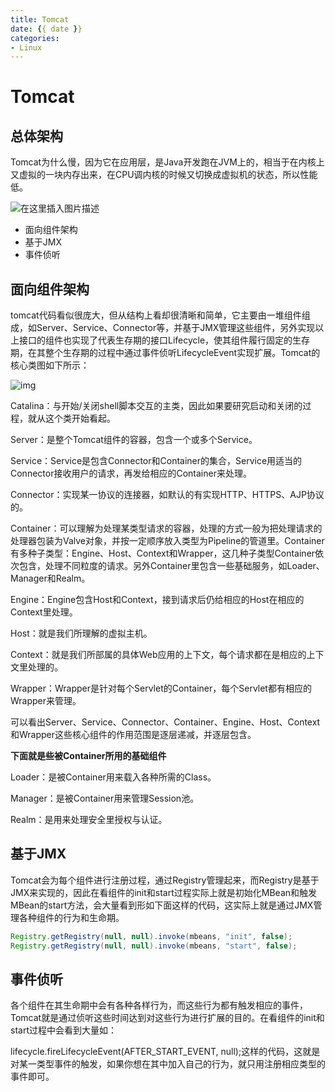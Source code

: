 ```yaml
---
title: Tomcat
date: {{ date }}
categories:
- Linux
---
```


# Tomcat

## 总体架构
Tomcat为什么慢，因为它在应用层，是Java开发跑在JVM上的，相当于在内核上又虚拟的一块内存出来，在CPU调内核的时候又切换成虚拟机的状态，所以性能低。

![在这里插入图片描述](https://img-blog.csdnimg.cn/202101161546587.png?x-oss-process=image/watermark,type_ZmFuZ3poZW5naGVpdGk,shadow_10,text_aHR0cHM6Ly9ibG9nLmNzZG4ubmV0L3dlaXhpbl80MjEwMzAyNg==,size_16,color_FFFFFF,t_70)

- 面向组件架构
- 基于JMX
- 事件侦听

## 面向组件架构

tomcat代码看似很庞大，但从结构上看却很清晰和简单，它主要由一堆组件组成，如Server、Service、Connector等，并基于JMX管理这些组件，另外实现以上接口的组件也实现了代表生存期的接口Lifecycle，使其组件履行固定的生存期，在其整个生存期的过程中通过事件侦听LifecycleEvent实现扩展。Tomcat的核心类图如下所示：

![img](https://p-blog.csdn.net/images/p_blog_csdn_net/cutesource/EntryImages/20091214/coreClass.jpg)

Catalina：与开始/关闭shell脚本交互的主类，因此如果要研究启动和关闭的过程，就从这个类开始看起。

Server：是整个Tomcat组件的容器，包含一个或多个Service。

Service：Service是包含Connector和Container的集合，Service用适当的Connector接收用户的请求，再发给相应的Container来处理。

Connector：实现某一协议的连接器，如默认的有实现HTTP、HTTPS、AJP协议的。

Container：可以理解为处理某类型请求的容器，处理的方式一般为把处理请求的处理器包装为Valve对象，并按一定顺序放入类型为Pipeline的管道里。Container有多种子类型：Engine、Host、Context和Wrapper，这几种子类型Container依次包含，处理不同粒度的请求。另外Container里包含一些基础服务，如Loader、Manager和Realm。

Engine：Engine包含Host和Context，接到请求后仍给相应的Host在相应的Context里处理。

Host：就是我们所理解的虚拟主机。

Context：就是我们所部属的具体Web应用的上下文，每个请求都在是相应的上下文里处理的。

Wrapper：Wrapper是针对每个Servlet的Container，每个Servlet都有相应的Wrapper来管理。

可以看出Server、Service、Connector、Container、Engine、Host、Context和Wrapper这些核心组件的作用范围是逐层递减，并逐层包含。

**下面就是些被Container所用的基础组件**

Loader：是被Container用来载入各种所需的Class。

Manager：是被Container用来管理Session池。

Realm：是用来处理安全里授权与认证。

## 基于JMX

Tomcat会为每个组件进行注册过程，通过Registry管理起来，而Registry是基于JMX来实现的，因此在看组件的init和start过程实际上就是初始化MBean和触发MBean的start方法，会大量看到形如下面这样的代码，这实际上就是通过JMX管理各种组件的行为和生命期。

```java
Registry.getRegistry(null, null).invoke(mbeans, "init", false);
Registry.getRegistry(null, null).invoke(mbeans, "start", false);
```

## 事件侦听

各个组件在其生命期中会有各种各样行为，而这些行为都有触发相应的事件，Tomcat就是通过侦听这些时间达到对这些行为进行扩展的目的。在看组件的init和start过程中会看到大量如：

lifecycle.fireLifecycleEvent(AFTER_START_EVENT, null);这样的代码，这就是对某一类型事件的触发，如果你想在其中加入自己的行为，就只用注册相应类型的事件即可。